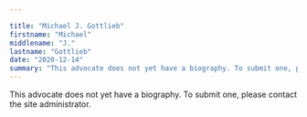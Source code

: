 ```yaml
---

title: "Michael J. Gottlieb"
firstname: "Michael"
middlename: "J."
lastname: "Gottlieb"
date: "2020-12-14"
summary: "This advocate does not yet have a biography. To submit one, please contact the site administrator."
---
```

This advocate does not yet have a biography. To submit one, please contact the site administrator.

